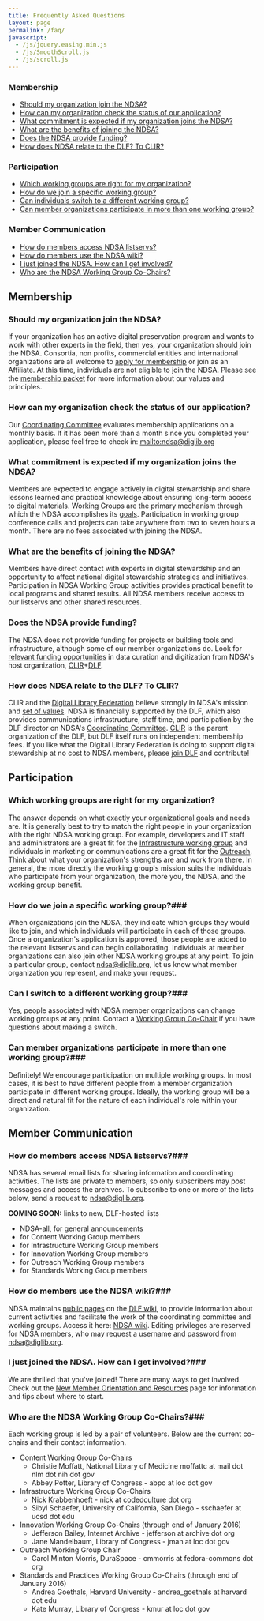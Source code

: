```yaml
---
title: Frequently Asked Questions
layout: page
permalink: /faq/
javascript:
  - /js/jquery.easing.min.js
  - /js/SmoothScroll.js
  - /js/scroll.js
---
```


### Membership

- [Should my organization join the NDSA?](#should-my-organization-join-the-ndsa)
- [How can my organization check the status of our application?](#how-can-my-organization-check-the-status-of-our-application)
- [What commitment is expected if my organization joins the NDSA?](#what-commitment-is-expected-if-my-organization-joins-the-ndsa)
- [What are the benefits of joining the NDSA?](#what-are-the-benefits-of-joining-the-ndsa)
- [Does the NDSA provide funding?](#does-the-ndsa-provide-funding)
- [How does NDSA relate to the DLF? To CLIR?](#how-does-ndsa-relate-to-the-dlf-to-clir)

### Participation

- [Which working groups are right for my organization?](#which-working-groups-are-right-for-my-organization)
- [How do we join a specific working group?](#how-do-we-join-a-specific-working-group)
- [Can individuals switch to a different working group?](#can-individuals-switch-to-a-different-working-group)
- [Can member organizations participate in more than one working group?](#can-member-organizations-participate-in-more-than-one-working-group)

### Member Communication

- [How do members access NDSA listservs?](#how-do-members-access-ndsa-listservs)
- [How do members use the NDSA wiki?](#how-do-members-use-the-ndsa-wiki)
- [I just joined the NDSA. How can I get involved?](#i-just-joined-the-ndsa-how-can-i-get-involved)
- [Who are the NDSA Working Group Co-Chairs?](#who-are-the-ndsa-working-group-co-chairs)



## Membership

### Should my organization join the NDSA?

If your organization has an active digital preservation program and wants to work with other experts in the field, then yes, your organization should join the NDSA. Consortia, non profits, commercial entities and international organizations are all welcome to [apply for membership](/get-involved/) or join as an Affiliate. At this time, individuals are not eligible to join the NDSA. Please see the [membership packet](/documents/MembershipPacket201103.pdf) for more information about our values and principles.

### How can my organization check the status of our application?

Our [Coordinating Committee](/coordinating-committee/) evaluates membership applications on a monthly basis. If it has been more than a month since you completed your application, please feel free to check in: <mailto:ndsa@diglib.org>

### What commitment is expected if my organization joins the NDSA?

Members are expected to engage actively in digital stewardship and share lessons learned and practical knowledge about ensuring long-term access to digital materials. Working Groups are the primary mechanism through which the NDSA accomplishes its [goals](/). Participation in working group conference calls and projects can take anywhere from two to seven hours a month. There are no fees associated with joining the NDSA.

### What are the benefits of joining the NDSA?

Members have direct contact with experts in digital stewardship and an opportunity to affect national digital stewardship strategies and initiatives. Participation in NDSA Working Group activities provides practical benefit to local programs and shared results. All NDSA members receive access to our listservs and other shared resources.

### Does the NDSA provide funding?

The NDSA does not provide funding for projects or building tools and infrastructure, although some of our member organizations do. Look for [relevant funding opportunities](https://www.diglib.org/opportunities/) in data curation and digitization from NDSA's host organization, [CLIR](http://clir.org/)+[DLF](https://diglib.org/).

### How does NDSA relate to the DLF? To CLIR?

CLIR and the [Digital Library Federation](https://diglib.org/) believe strongly in NDSA's mission and [set of values](/values/). NDSA is financially supported by the DLF, which also provides communications infrastructure, staff time, and participation by the DLF director on NDSA's [Coordinating Committee](/coordinating-committee/). [CLIR](http://clir.org/) is the parent organization of the DLF, but DLF itself runs on independent membership fees. If you like what the Digital Library Federation is doing to support digital stewardship at no cost to NDSA members, please [join DLF](https://www.diglib.org/members/join/) and contribute!

## Participation

### Which working groups are right for my organization?

The answer depends on what exactly your organizational goals and needs are. It is generally best to try to match the right people in your organization with the right NDSA working group. For example, developers and IT staff and administrators are a great fit for the [Infrastructure working group](/working-groups/infrastructure/) and individuals in marketing or communications are a great fit for the [Outreach](/working-groups/outreach/). Think about what your organization's strengths are and work from there. In general, the more directly the working group's mission suits the individuals who participate from your organization, the more you, the NDSA, and the working group benefit.

### How do we join a specific working group?###

When organizations join the NDSA, they indicate which groups they would like to join, and which individuals will participate in each of those groups. Once a organization's application is approved, those people are added to the relevant listservs and can begin collaborating. Individuals at member organizations can also join other NDSA working groups at any point. To join a particular group, contact <ndsa@diglib.org>, let us know what member organization you represent, and make your request.

### Can I switch to a different working group?###

Yes, people associated with NDSA member organizations can change working groups at any point. Contact a [Working Group Co-Chair](/working-groups/) if you have questions about making a switch.

### Can member organizations participate in more than one working group?###

Definitely! We encourage participation on multiple working groups. In most cases, it is best to have different people from a member organization participate in different working groups. Ideally, the working group will be a direct and natural fit for the nature of each individual's role within your organization.

## Member Communication

### How do members access NDSA listservs?###

NDSA has several email lists for sharing information and coordinating activities. The lists are private to members, so only subscribers may post messages and access the archives. To subscribe to one or more of the lists below, send a request to <ndsa@diglib.org>.

**COMING SOON:** links to new, DLF-hosted lists

- NDSA-all, for general announcements
- for Content Working Group members
- for Infrastructure Working Group members
- for Innovation Working Group members
- for Outreach Working Group members
- for Standards Working Group members

### How do members use the NDSA wiki?###

NDSA maintains [public pages](https://wiki.diglib.org/NDSA:Main_Page) on the [DLF wiki](https://wiki.diglib.org/), to provide information about current activities and facilitate the work of the coordinating committee and working groups. Access it here: [NDSA wiki](https://wiki.diglib.org/NDSA:Main_Page). Editing privileges are reserved for NDSA members, who may request a username and password from <ndsa@diglib.org>. 

### I just joined the NDSA. How can I get involved?###

We are thrilled that you've joined! There are many ways to get involved. Check out the [New Member Orientation and Resources](/new-members/) page for information and tips about where to start.

### Who are the NDSA Working Group Co-Chairs?###

Each working group is led by a pair of volunteers. Below are the current co-chairs and their contact information.

- Content Working Group Co-Chairs
  - Christie Moffatt, National Library of Medicine  moffattc at mail dot nlm dot nih dot gov
  - Abbey Potter, Library of Congress - abpo at loc dot gov
- Infrastructure Working Group Co-Chairs
  - Nick Krabbenhoeft - nick at codedculture dot org
  - Sibyl Schaefer, University of California, San Diego - sschaefer at ucsd dot edu
- Innovation Working Group Co-Chairs (through end of January 2016)
  - Jefferson Bailey, Internet Archive - jefferson at archive dot org
  - Jane Mandelbaum, Library of Congress - jman at loc dot gov
- Outreach Working Group Chair
  - Carol Minton Morris, DuraSpace - cmmorris at fedora-commons dot org
- Standards and Practices Working Group Co-Chairs (through end of January 2016)
  - Andrea Goethals, Harvard University - andrea_goethals at harvard dot edu
  - Kate Murray, Library of Congress - kmur at loc dot gov

<div class="scroll-to-top">&nbsp;</div>
